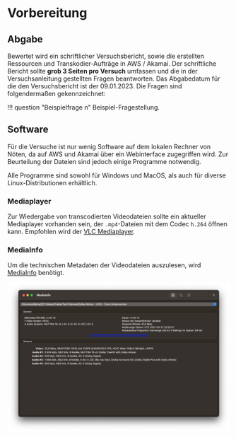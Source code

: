 # Vorbereitung

## Abgabe

Bewertet wird ein schriftlicher Versuchsbericht, sowie die erstellten Ressourcen und Transkodier-Aufträge in AWS / Akamai. Der schriftliche Bericht sollte **grob 3 Seiten pro Versuch** umfassen und die in der Versuchsanleitung gestellten Fragen beantworten. Das Abgabedatum für die den Versuchsbericht ist der 09.01.2023. Die Fragen sind folgendermaßen gekennzeichnet:

!!! question "Beispielfrage n"
    Beispiel-Fragestellung.

## Software

Für die Versuche ist nur wenig Software auf dem lokalen Rechner von Nöten, da auf AWS und Akamai über ein Webinterface zugegriffen wird. Zur Beurteilung der Dateien sind jedoch einige Programme notwendig. 

Alle Programme sind sowohl für Windows und MacOS, als auch für diverse Linux-Distributionen erhältlich.

### Mediaplayer

Zur Wiedergabe von transcodierten Videodateien sollte ein aktueller Mediaplayer vorhanden sein, der `.mp4`-Dateien mit dem Codec `h.264` öffnen kann. Empfohlen wird der [VLC Mediaplayer](https://www.videolan.org/vlc/index.de.html).

### MediaInfo

Um die technischen Metadaten der Videodateien auszulesen, wird [MediaInfo](https://mediaarea.net/en/MediaInfo) benötigt.

![MediaInfo Screenshot](assets/mediainfo.png)